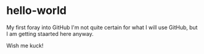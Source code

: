 # hello-world
My first foray into GitHub
I'm not quite certain for what I will use GitHub, but I am getting staarted here anyway.

Wish me kuck!

